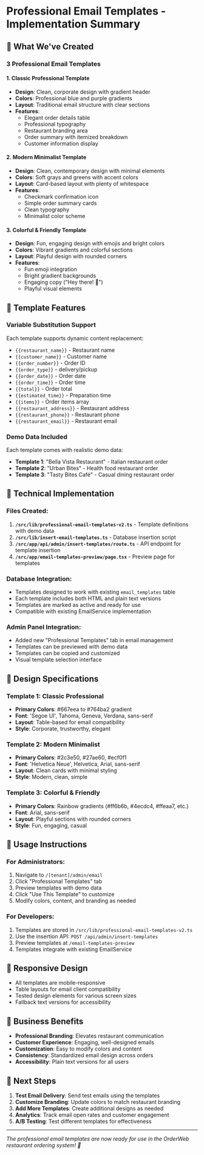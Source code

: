 # Professional Email Templates - Implementation Summary

## 🎯 What We've Created

### 3 Professional Email Templates

#### 1. **Classic Professional** Template
- **Design**: Clean, corporate design with gradient header
- **Colors**: Professional blue and purple gradients
- **Layout**: Traditional email structure with clear sections
- **Features**: 
  - Elegant order details table
  - Professional typography
  - Restaurant branding area
  - Order summary with itemized breakdown
  - Customer information display

#### 2. **Modern Minimalist** Template  
- **Design**: Clean, contemporary design with minimal elements
- **Colors**: Soft grays and greens with accent colors
- **Layout**: Card-based layout with plenty of whitespace
- **Features**:
  - Checkmark confirmation icon
  - Simple order summary cards
  - Clean typography
  - Minimalist color scheme

#### 3. **Colorful & Friendly** Template
- **Design**: Fun, engaging design with emojis and bright colors
- **Colors**: Vibrant gradients and colorful sections
- **Layout**: Playful design with rounded corners
- **Features**:
  - Fun emoji integration
  - Bright gradient backgrounds
  - Engaging copy ("Hey there! 👋")
  - Playful visual elements

## 📧 Template Features

### Variable Substitution Support
Each template supports dynamic content replacement:
- `{{restaurant_name}}` - Restaurant name
- `{{customer_name}}` - Customer name  
- `{{order_number}}` - Order ID
- `{{order_type}}` - delivery/pickup
- `{{order_date}}` - Order date
- `{{order_time}}` - Order time
- `{{total}}` - Order total
- `{{estimated_time}}` - Preparation time
- `{{items}}` - Order items array
- `{{restaurant_address}}` - Restaurant address
- `{{restaurant_phone}}` - Restaurant phone
- `{{restaurant_email}}` - Restaurant email

### Demo Data Included
Each template comes with realistic demo data:
- **Template 1**: "Bella Vista Restaurant" - Italian restaurant order
- **Template 2**: "Urban Bites" - Health food restaurant order  
- **Template 3**: "Tasty Bites Café" - Casual dining restaurant order

## 🔧 Technical Implementation

### Files Created:
1. **`/src/lib/professional-email-templates-v2.ts`** - Template definitions with demo data
2. **`/src/lib/insert-email-templates.ts`** - Database insertion script
3. **`/src/app/api/admin/insert-templates/route.ts`** - API endpoint for template insertion
4. **`/src/app/email-templates-preview/page.tsx`** - Preview page for templates

### Database Integration:
- Templates designed to work with existing `email_templates` table
- Each template includes both HTML and plain text versions
- Templates are marked as active and ready for use
- Compatible with existing EmailService implementation

### Admin Panel Integration:
- Added new "Professional Templates" tab in email management
- Templates can be previewed with demo data
- Templates can be copied and customized
- Visual template selection interface

## 🎨 Design Specifications

### Template 1: Classic Professional
- **Primary Colors**: #667eea to #764ba2 gradient
- **Font**: 'Segoe UI', Tahoma, Geneva, Verdana, sans-serif
- **Layout**: Table-based for email compatibility
- **Style**: Corporate, trustworthy, elegant

### Template 2: Modern Minimalist  
- **Primary Colors**: #2c3e50, #27ae60, #ecf0f1
- **Font**: 'Helvetica Neue', Helvetica, Arial, sans-serif
- **Layout**: Clean cards with minimal styling
- **Style**: Modern, clean, simple

### Template 3: Colorful & Friendly
- **Primary Colors**: Rainbow gradients (#ff6b6b, #4ecdc4, #ffeaa7, etc.)
- **Font**: Arial, sans-serif
- **Layout**: Playful sections with rounded corners
- **Style**: Fun, engaging, casual

## 🚀 Usage Instructions

### For Administrators:
1. Navigate to `/[tenant]/admin/email` 
2. Click "Professional Templates" tab
3. Preview templates with demo data
4. Click "Use This Template" to customize
5. Modify colors, content, and branding as needed

### For Developers:
1. Templates are stored in `/src/lib/professional-email-templates-v2.ts`
2. Use the insertion API: `POST /api/admin/insert-templates`
3. Preview templates at `/email-templates-preview`
4. Templates integrate with existing EmailService

## 📱 Responsive Design
- All templates are mobile-responsive
- Table layouts for email client compatibility
- Tested design elements for various screen sizes
- Fallback text versions for accessibility

## 🎯 Business Benefits
- **Professional Branding**: Elevates restaurant communication
- **Customer Experience**: Engaging, well-designed emails
- **Customization**: Easy to modify colors and content
- **Consistency**: Standardized email design across orders
- **Accessibility**: Plain text versions for all users

## 🔄 Next Steps
1. **Test Email Delivery**: Send test emails using the templates
2. **Customize Branding**: Update colors to match restaurant branding
3. **Add More Templates**: Create additional designs as needed
4. **Analytics**: Track email open rates and customer engagement
5. **A/B Testing**: Test different templates for effectiveness

---

*The professional email templates are now ready for use in the OrderWeb restaurant ordering system! 🎉*

